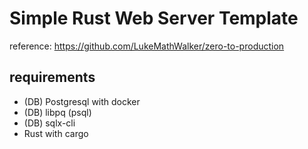 # Simple Rust Web Server Template
reference: https://github.com/LukeMathWalker/zero-to-production   
   

## requirements
* (DB) Postgresql with docker
* (DB) libpq (psql)
* (DB) sqlx-cli
* Rust with cargo